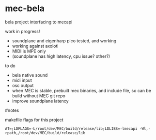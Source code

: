 # mec-bela
bela project interfacing to mecapi

work in progress!

- soundplane and eigenharp pico tested, and working 
- working against axoloti
- MIDI is MPE only
- (soundplane has high latency, cpu issue? other?)

to do

- bela native sound
- midi input
- osc output
- when MEC is stable, prebuilt mec binaries, and include file, so can be build without MEC git repo
- improve soundplane latency

#notes


makefile flags for this project

    AT=;LDFLAGS=-L/root/dev/MEC/build/release/lib;LDLIBS=-lmecapi -Wl,-rpath,/root/dev/MEC/build/release/lib
